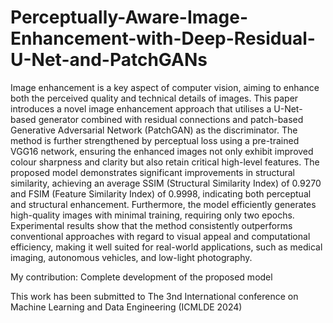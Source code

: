# Perceptually-Aware-Image-Enhancement-with-Deep-Residual-U-Net-and-PatchGANs

Image enhancement is a key aspect of computer vision, aiming to enhance both the perceived quality and technical details of images. This paper introduces a novel image enhancement approach that utilises a U-Net-based generator combined with residual connections and patch-based Generative Adversarial Network (PatchGAN) as the discriminator. The method is further strengthened by perceptual loss using a pre-trained VGG16 network, ensuring the enhanced images not only exhibit improved colour sharpness and clarity but also retain critical high-level features. The proposed model demonstrates significant improvements in structural similarity, achieving an average SSIM (Structural Similarity Index) of 0.9270 and FSIM (Feature Similarity Index) of 0.9998, indicating both perceptual and structural enhancement. Furthermore, the model efficiently generates high-quality images with minimal training, requiring only two epochs. Experimental results show that the method consistently outperforms conventional approaches with regard to visual appeal and computational efficiency, making it well suited for real-world applications, such as medical imaging, autonomous vehicles, and low-light photography.

My contribution: Complete development of the proposed model

This work has been submitted to The 3nd International conference on Machine Learning and Data Engineering (ICMLDE 2024)
